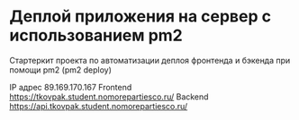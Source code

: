 # Деплой приложения на сервер с использованием pm2

Стартеркит проекта по автоматизации деплоя фронтенда и бэкенда при помощи pm2 (pm2 deploy)

IP адрес 89.169.170.167
Frontend https://tkovpak.student.nomorepartiesco.ru/
Backend https://api.tkovpak.student.nomorepartiesco.ru/
